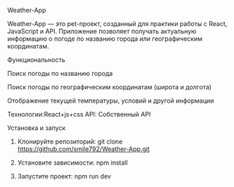 Weather-App

Weather-App — это pet-проект, созданный для практики работы с React, JavaScript и API. Приложение позволяет получать актуальную информацию о погоде по названию города или географическим координатам.

Функциональность

Поиск погоды по названию города

Поиск погоды по географическим координатам (широта и долгота)

Отображение текущей температуры, условий и другой информации


Технологии:React+js+css
API: Собственный API


Установка и запуск

1. Клонируйте репозиторий:
git clone https://github.com/smile792/Weather-App.git

2. Установите зависимости:
npm install

3. Запустите проект:
npm run dev
